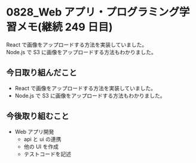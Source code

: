 # 0828_Web アプリ・プログラミング学習メモ(継続 249 日目)

React で画像をアップロードする方法を実装していました。  
Node.js で S3 に画像をアップロードする方法もわかりました。

## 今日取り組んだこと

- React で画像をアップロードする方法を実装していました。
- Node.js で S3 に画像をアップロードする方法もわかりました。

## 今後取り組むこと

- Web アプリ開発
  - api と ui の連携
  - 他の UI を作成
  - テストコードを記述
